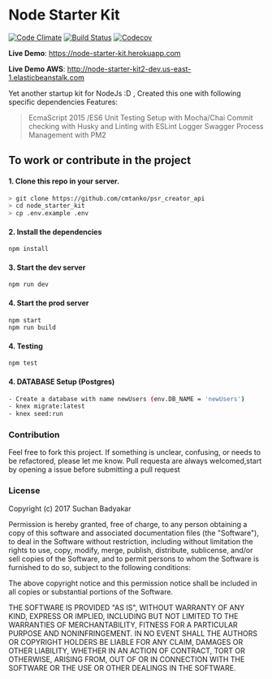 # Node Starter Kit

[![Code Climate](https://codeclimate.com/github/cmtanko/node_starter_kit/badges/gpa.svg)](https://codeclimate.com/github/cmtanko/node_starter_kit)
[![Build Status](https://travis-ci.org/cmtanko/node_starter_kit.svg?branch=master)](https://travis-ci.org/cmtanko/node_starter_kit)
[![Codecov](https://api.codeclimate.com/v1/badges/ba594bcde8c75c8f76d0/test_coverage)](https://codeclimate.com/github/cmtanko/node_starter_kit/test_coverage)

**Live Demo**: https://node-starter-kit.herokuapp.com

**Live Demo AWS**: http://node-starter-kit2-dev.us-east-1.elasticbeanstalk.com

Yet another startup kit for NodeJs :D , Created this one with following specific dependencies
Features:
> EcmaScript 2015 /ES6
> Unit Testing Setup with Mocha/Chai
> Commit checking with Husky and Linting with ESLint
> Logger
> Swagger
> Process Management with PM2

## To work or contribute in the project

#### 1. Clone this repo in your server.

```sh
> git clone https://github.com/cmtanko/psr_creator_api
> cd node_starter_kit 
> cp .env.example .env
```

#### 2. Install the dependencies

```sh
npm install
```

#### 3. Start the dev server

```sh
npm run dev
```

#### 4. Start the prod server

```sh
npm start
npm run build
```

#### 4. Testing
```sh
npm test
```

#### 4. DATABASE Setup (Postgres)
```sh
- Create a database with name newUsers (env.DB_NAME = 'newUsers')
- knex migrate:latest
- knex seed:run 
```


### Contribution

Feel free to fork this project.
If something is unclear, confusing, or needs to be refactored, please let me know.
Pull requesta are always welcomed,start by opening a issue before submitting a pull request


### License

Copyright (c) 2017 Suchan Badyakar

Permission is hereby granted, free of charge, to any person obtaining a copy
of this software and associated documentation files (the "Software"), to deal
in the Software without restriction, including without limitation the rights
to use, copy, modify, merge, publish, distribute, sublicense, and/or sell
copies of the Software, and to permit persons to whom the Software is
furnished to do so, subject to the following conditions:

The above copyright notice and this permission notice shall be included in all
copies or substantial portions of the Software.

THE SOFTWARE IS PROVIDED "AS IS", WITHOUT WARRANTY OF ANY KIND, EXPRESS OR
IMPLIED, INCLUDING BUT NOT LIMITED TO THE WARRANTIES OF MERCHANTABILITY,
FITNESS FOR A PARTICULAR PURPOSE AND NONINFRINGEMENT. IN NO EVENT SHALL THE
AUTHORS OR COPYRIGHT HOLDERS BE LIABLE FOR ANY CLAIM, DAMAGES OR OTHER
LIABILITY, WHETHER IN AN ACTION OF CONTRACT, TORT OR OTHERWISE, ARISING FROM,
OUT OF OR IN CONNECTION WITH THE SOFTWARE OR THE USE OR OTHER DEALINGS IN THE
SOFTWARE.
